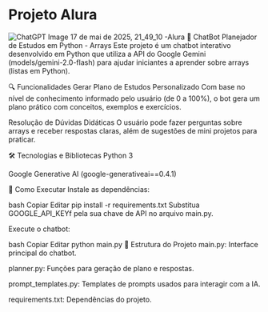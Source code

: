 
# Projeto Alura
![ChatGPT Image 17 de mai  de 2025, 21_49_10](https://github.com/user-attachments/assets/bb2a5ea5-a0dd-4385-9d5a-a3b0edf0b029)
-Alura
🤖 ChatBot Planejador de Estudos em Python - Arrays
Este projeto é um chatbot interativo desenvolvido em Python que utiliza a API do Google Gemini (models/gemini-2.0-flash) para ajudar iniciantes a aprender sobre arrays (listas em Python).

🔍 Funcionalidades
Gerar Plano de Estudos Personalizado
Com base no nível de conhecimento informado pelo usuário (de 0 a 100%), o bot gera um plano prático com conceitos, exemplos e exercícios.

Resolução de Dúvidas Didáticas
O usuário pode fazer perguntas sobre arrays e receber respostas claras, além de sugestões de mini projetos para praticar.

🛠️ Tecnologias e Bibliotecas
Python 3

Google Generative AI (google-generativeai==0.4.1)

🚀 Como Executar
Instale as dependências:

bash
Copiar
Editar
pip install -r requirements.txt
Substitua GOOGLE_API_KEYf pela sua chave de API no arquivo main.py.

Execute o chatbot:

bash
Copiar
Editar
python main.py
📁 Estrutura do Projeto
main.py: Interface principal do chatbot.

planner.py: Funções para geração de plano e respostas.

prompt_templates.py: Templates de prompts usados para interagir com a IA.

requirements.txt: Dependências do projeto.
